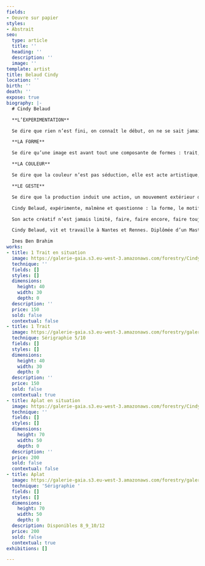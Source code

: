 ```yaml
---
fields:
- Oeuvre sur papier
styles:
- Abstrait
seo:
  type: article
  title: ''
  heading: ''
  description: ''
  image: ''
template: artist
title: Belaud Cindy
location: ''
birth: ''
death: ''
expose: true
biography: |-
  # Cindy Belaud

  **L’EXPERIMENTATION**

  Se dire que rien n’est fini, on connaît le début, on ne se sait jamais la fin, même pas celle de sa vie.Débuter par une consigne, une envie, un désir. Une idée que l’on peut aussi appeler image, essayer qu’elle devienne sienne et visible par d’autres. On fait avec, on fait à partir.

  **LA FORME**

  Se dire qu’une image est avant tout une composante de formes : trait, ligne, point. Définir ses contours, ses vides, ses pleins, ses matières. À partir de là, tout est possible, le jeu est infini.

  **LA COULEUR**

  Se dire que la couleur n’est pas séduction, elle est acte artistique, sociale, politique et psychologique. Démanteler les a priori, questionner ses limites et trouver de nouvelles manières de regarder. Percevoir autrement.

  **LE GESTE**

  Se dire que la production induit une action, un mouvement extérieur du corps. C’est prendre en compte ses faillibilités. Conserver la possibilité de se tromper, d’accepter l’accident bienvenu. Rester spontané**.**

  Cindy Belaud, expérimente, malmène et questionne : la forme, le motif, le médium.

  Son acte créatif n’est jamais limité, faire, faire encore, faire toujours, malgré les erreurs et les accidents. Les œuvres de Cindy Belaud sont des étapes de réflexion. L’expérimentation et la spontanéité sont intrinsèques à sa production plastique qui s’exprime sur papier, lors de confections d’objets imprimés, en sérigraphie ou avec des formes monumentales sur mur… Pour cette plasticienne, expérimentation suppose rigueur. Un protocole de création qu’il faut inventer et qu’elle s’impose. Sa rigueur permet une liberté poétique. Les travaux de Cindy Belaud sont des exercices aux formes simples : un formalisme immédiat. C’est pourtant là que le regardant se doit d’observer un mouvement de recul et se laisser convaincre par l’échange qui lui est proposé. Cindy Belaud souhaite transmettre et fournir un prêt à penser.

  Cindy Belaud, vit et travaille à Nantes et Rennes. Diplômée d’un Master recherche en Arts plastiques - Pratiques et poétiques de l’Université de Rennes2 en 2015. Elle s’inscrit dans les questionnements du mouvement Support/Surface et adhère aux valeurs modernes et radicales de l’École du Bauhaus. Enfin, elle s’inspire de ses contemporains : Bruno Peinado, Damien Poulain, Meg Hopkin, Palefroi, Formes Vives, Momo Studio…

  Ines Ben Brahim
works:
- title: 1 Trait en situation
  image: https://galerie-gaia.s3.eu-west-3.amazonaws.com/forestry/CindyBelaud_TRAITS_2021.jpeg
  technique: ''
  fields: []
  styles: []
  dimensions:
    height: 40
    width: 30
    depth: 0
  description: ''
  price: 150
  sold: false
  contextual: false
- title: 1 Trait
  image: https://galerie-gaia.s3.eu-west-3.amazonaws.com/forestry/galerie-gaia-cindy-belaud-trait-40X30.jpg
  technique: Sérigraphie 5/10
  fields: []
  styles: []
  dimensions:
    height: 40
    width: 30
    depth: 0
  description: ''
  price: 150
  sold: false
  contextual: true
- title: Aplat en situation
  image: https://galerie-gaia.s3.eu-west-3.amazonaws.com/forestry/CindyBelaud_GAMMES_2021.jpeg
  technique: ''
  fields: []
  styles: []
  dimensions:
    height: 70
    width: 50
    depth: 0
  description: ''
  price: 200
  sold: false
  contextual: false
- title: Aplat
  image: https://galerie-gaia.s3.eu-west-3.amazonaws.com/forestry/galerie-gaia-cindy-belaud-aplat-70X50.jpg
  technique: 'Sérigraphie '
  fields: []
  styles: []
  dimensions:
    height: 70
    width: 50
    depth: 0
  description: Disponibles 8_9_10/12
  price: 200
  sold: false
  contextual: true
exhibitions: []

---
```

